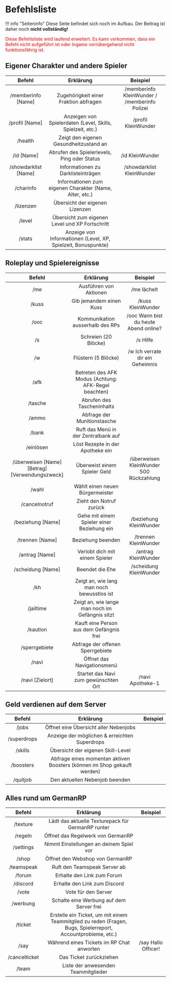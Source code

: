 # Befehlsliste
!!! info "Seiteninfo" 
      Diese Seite befindet sich noch im Aufbau. Der Beitrag ist daher noch **nicht vollständig!**
      
<p style="color:red">Diese Befehlsliste wird laufend erweitert. Es kann vorkommen, dass ein Befehl nicht aufgeführt ist oder Ingame vorrübergehend nicht funktionsfährig ist.</p>

## Eigener Charakter und andere Spieler 
| Befehl | Erklärung | Beispiel |
|:-:|:-:|:-:|
| /memberinfo [Name]| Zugehörigkeit einer Fraktion abfragen | /memberinfo KleinWunder / /memberinfo Polizei |
| /profil [Name] | Anzeigen von Spielerdaten (Level, Skills, Spielzeit, etc.) | /profil KleinWunder |
| /health | Zeigt den eigenen Gesundheitzustand an |
| /id [Name] | Abrufen des Spielerlevels, Ping oder Status | /id KleinWunder |
| /showdarklist [Name] | Informationen zu Darklisteinträgen | /showdarklist KleinWunder |
| /charinfo | Informationen zum eigenen Charakter (Name, Alter, etc.)|
| /lizenzen | Übersicht der eigenen Lizenzen |
| /level | Übersicht zum eigenen Level und XP Fortschritt|
| /stats | Anzeige von Informationen (Level, XP, Spielzeit, Bonuspunkte)|

## Roleplay und Spielereignisse

| Befehl | Erklärung | Beispiel |
|:-:|:-:|:-:|
| /me | Ausführen von Aktionen | /me lächelt |
| /kuss | Gib jemandem einen Kuss | /kuss KleinWunder |
| /ooc | Kommunikation ausserhalb des RPs | /ooc Wann bist du heute Abend online? |
| /s | Schreien (20 Blöcke) | /s Hilfe |
| /w | Flüstern (5 Blöcke) | /w Ich verrate dir ein Geheimnis |
| /afk | Betreten des AFK Modus (Achtung: AFK-Regel beachten)|
| /tasche | Abrufen des Tascheninhalts |
| /ammo | Abfrage der Munitionstasche |
| /bank | Ruft das Menü in der Zentralbank auf |
| /einlösen | Löst Rezepte in der Apotheke ein |
| /überweisen [Name] [Betrag] [Verwendungszweck] | Überweist einem Spieler Geld | /überweisen KleinWunder 500 Rückzahlung |
| /wahl | Wählt einen neuen Bürgermeister |
| /cancelnotruf | Zieht den Notruf zurück |
| /beziehung [Name] | Gehe mit einem Spieler einer Beziehung ein | /beziehung KleinWunder |
| /trennen [Name] | Beziehung beenden | /trennen KleinWunder |
| /antrag [Name] | Verlobt dich mit einem Spieler | /antrag KleinWunder |
| /scheidung [Name] | Beendet die Ehe | /scheidung KleinWunder |
| /kh | Zeigt an, wie lang man noch bewusstlos ist |
| /jailtime | Zeigt an, wie lange man noch im Gefängnis sitzt|
| /kaution| Kauft eine Person aus dem Gefängnis frei |
| /sperrgebiete| Abfrage der offenen Sperrgebiete |
| /navi | Öffnet das Navigationsmenü |
| /navi [Zielort] | Startet das Navi zum gewünschten Ort | /navi Apotheke-1 |

## Geld verdienen auf dem Server 
| Befehl | Erklärung | Beispiel |
|:-:|:-:|:-:|
| /jobs | Öffnet eine Übersicht aller Nebenjobs |
| /superdrops | Anzeige der möglichen & erreichten Superdrops |
| /skills | Übersicht der eigenen Skill-Level |
| /boosters | Abfrage eines momentan aktiven Boosters (können im Shop gekauft werden)|
| /quitjob | Den aktuellen Nebenjob beenden |

## Alles rund um GermanRP
| Befehl | Erklärung | Beispiel |
|:-:|:-:|:-:|
| /texture | Lädt das aktuelle Texturepack für GermanRP runter |
| /regeln | Öffnet das Regelwerk von GermanRP |
| /settings | Nimmt Einstellungen an deinem Spiel vor |
| /shop | Öffnet den Webshop von GermanRP |
| /teamspeak | Ruft den Teamspeak Server ab |
| /forum | Erhalte den Link zum Forum |
| /discord | Erhalte den Link zum Discord |
| /vote | Vote für den Server |
| /werbung | Schalte eine Werbung auf dem Server frei |
| /ticket  | Erstelle ein Ticket, um mit einem Teammitglied zu reden (Fragen, Bugs, Spielerreport, Accountprobleme, etc.)|
| /say | Während eines Tickets im RP Chat anworten | /say Hallo Officer! |
| /cancelticket | Das Ticket zurückziehen |
| /team | Liste der anwesenden Teammitglieder |

